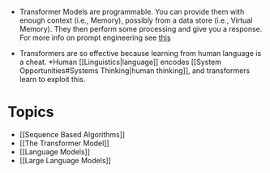 * Transformer Models are programmable. You can provide them with enough context (i.e., Memory), possibly from a data store (i.e., Virtual Memory). They then perform some processing and give you a response. For more info on prompt engineering see [this](https://www.oneusefulthing.org/p/a-guide-to-prompting-ai-for-what)
 
* Transformers are so effective because learning from human language is a cheat. *Human [[Linguistics|language]] encodes [[System Opportunities#Systems Thinking|human thinking]], and transformers learn to exploit this. 
# Topics
* [[Sequence Based Algorithms]]
* [[The Transformer Model]]
* [[Language Models]]
* [[Large Language Models]]